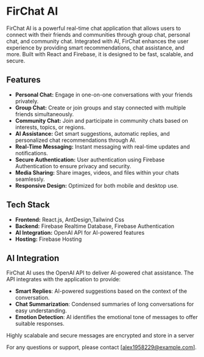 
# **FirChat AI**

FirChat AI is a powerful real-time chat application that allows users to connect with their friends and communities through group chat, personal chat, and community chat. Integrated with AI, FirChat enhances the user experience by providing smart recommendations, chat assistance, and more. Built with React and Firebase, it is designed to be fast, scalable, and secure.


## **Features**

- **Personal Chat:** Engage in one-on-one conversations with your friends privately.
- **Group Chat:** Create or join groups and stay connected with multiple friends simultaneously.
- **Community Chat:** Join and participate in community chats based on interests, topics, or regions.
- **AI Assistance:** Get smart suggestions, automatic replies, and personalized chat recommendations through AI.
- **Real-Time Messaging:** Instant messaging with real-time updates and notifications.
- **Secure Authentication:** User authentication using Firebase Authentication to ensure privacy and security.
- **Media Sharing:** Share images, videos, and files within your chats seamlessly.
- **Responsive Design:** Optimized for both mobile and desktop use.


## **Tech Stack**

- **Frontend:** React.js, AntDesign,Tailwind Css
- **Backend:** Firebase Realtime Database, Firebase Authentication
- **AI Integration:** OpenAI API for AI-powered features
- **Hosting:** Firebase Hosting

## **AI Integration**

FirChat AI uses the OpenAI API to deliver AI-powered chat assistance. The API integrates with the application to provide:

- **Smart Replies**: AI-powered suggestions based on the context of the conversation.
- **Chat Summarization**: Condensed summaries of long conversations for easy understanding.
- **Emotion Detection**: AI identifies the emotional tone of messages to offer suitable responses.

Highly scalabale and secure messages are encrypted and store in a server 


For any questions or support, please contact [alex1958229@example.com].
